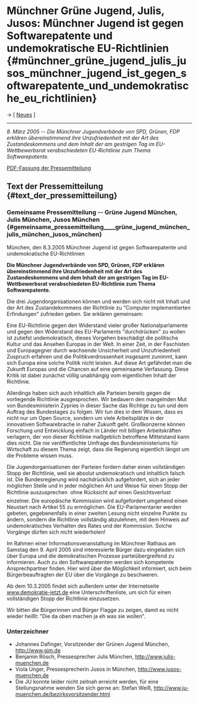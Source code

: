 # Münchner Grüne Jugend, Julis, Jusos: Münchner Jugend ist gegen Softwarepatente und undemokratische EU-Richtlinien {#münchner_grüne_jugend_julis_jusos_münchner_jugend_ist_gegen_softwarepatente_und_undemokratische_eu_richtlinien}

-\> \[ [ Neues](SwpatcninoDe "wikilink") \]

------------------------------------------------------------------------

*8. März 2005 \-- Die Münchner Jugendverbände von SPD, Grünen, FDP
erklären übereinstimmend ihre Unzufriedenheit mit der Art des
Zustandeskommens und dem Inhalt der am gestrigen Tag im
EU-Wettbewerbsrat verabschiedeten EU-Richtlinie zum Thema
Softwarepatente.*

[PDF-Fassung der
Pressemitteilung](http://web36.p15153277.pureserver.info/fileadmin/GJM/PM/Presseerkl_rung_M_nchen_SWPatente.pdf "wikilink")

## Text der Pressemitteilung {#text_der_pressemitteilung}

### Gemeinsame Pressemitteilung \-- Grüne Jugend München, Julis München, Jusos München {#gemeinsame_pressemitteilung____grüne_jugend_münchen_julis_münchen_jusos_münchen}

München, den 8.3.2005 Münchner Jugend ist gegen Softwarepatente und
undemokratische EU-Richtlinien

**Die Münchner Jugendverbände von SPD, Grünen, FDP erklären
übereinstimmend ihre Unzufriedenheit mit der Art des Zustandeskommens
und dem Inhalt der am gestrigen Tag im EU-Wettbewerbsrat verabschiedeten
EU-Richtlinie zum Thema Softwarepatente.**

Die drei Jugendorganisationen können und werden sich nicht mit Inhalt
und der Art des Zustandekommens der Richtlinie zu \"Computer
implementierten Erfindungen\" zufrieden geben. Sie erklären gemeinsam:

Eine EU-Richtlinie gegen den Widerstand vieler großer Nationalparlamente
und gegen den Widerstand des EU-Parlaments \"durchdrücken\" zu wollen
ist zutiefst undemokratisch, dieses Vorgehen beschädigt die politische
Kultur und das Ansehen Europas in der Welt. In einer Zeit, in der
Faschisten und Europagegner durch wachsende Unsicherheit und
Unzufriedenheit Zuspruch erfahren und die Politikverdrossenheit
insgesamt zunimmt, kann sich Europa eine solche Politik nicht leisten.
Auf diese Art gefährdet man die Zukunft Europas und die Chancen auf eine
gemeinsame Verfassung. Diese Kritik ist dabei zunächst völlig unabhängig
vom eigentlichen Inhalt der Richtlinie.

Allerdings haben sich auch inhaltlich alle Parteien bereits gegen die
vorliegende Richtlinie ausgesprochen. Wir bedauern den mangelnden Mut
von Bundesministerin Zypries in dieser Sache das Richtige zu tun und dem
Auftrag des Bundestages zu folgen. Wir tun dies in dem Wissen, dass es
nicht nur um Open Source, sondern um viele Arbeitsplätze in der
innovativen Softwarebrache in naher Zukunft geht. Großkonzerne können
Forschung und Entwicklung einfach in Länder mit billigen Arbeitskräften
verlagern, der von dieser Richtlinie maßgeblich betroffene Mittelstand
kann dies nicht. Die nie veröffentlichte Umfrage des Bundesministeriums
für Wirtschaft zu diesem Thema zeigt, dass die Regierung eigentlich
längst um die Probleme wissen muss.

Die Jugendorganisationen der Parteien fordern daher einen vollständigen
Stopp der Richtlinie, weil sie absolut undemokratisch und inhaltlich
falsch ist. Die Bundesregierung wird nachdrücklich aufgefordert, sich an
jeder möglichen Stelle und in jeder möglichen Art und Weise für einen
Stopp der Richtlinie auszusprechen  ohne Rücksicht auf einen
Gesichtsverlust einzelner. Die europäische Kommission wird aufgefordert
umgehend einen Neustart nach Artikel 55 zu ermöglichen. Die
EU-Parlamentarier werden gebeten, gegebenenfalls in einer zweiten Lesung
nicht einzelne Punkte zu ändern, sondern die Richtlinie vollständig
abzulehnen, mit dem Hinweis auf undemokratisches Verhalten des Rates und
der Kommission. Solche Vorgänge dürfen sich nicht wiederholen!

Im Rahmen einer Informationsveranstaltung im Münchner Rathaus am Samstag
den 9. April 2005 sind interessierte Bürger dazu eingeladen sich über
Europa und die demokratischen Prozesse parteiübergreifend zu
informieren. Auch zu den Softwarepatenten werden sich kompetente
Ansprechpartner finden. Hier wird über die Möglichkeit informiert, sich
beim Bürgerbeauftragten der EU über die Vorgänge zu beschweren.

Ab dem 10.3.2005 findet sich außerdem unter der Internetseite
www.demokratie-jetzt.de eine Unterschriftenliste, um sich für einen
vollständigen Stopp der Richtlinie einzusetzen.

Wir bitten die Bürgerinnen und Bürger Flagge zu zeigen, damit es nicht
wieder heißt: \"Die da oben machen ja eh was sie wollen\".

### Unterzeichner

-   Johannes Dafinger, Vorsitzender der Grünen Jugend München,
    <http://www.gjm.de>
-   Benjamin Rösch, Pressesprecher Julis München,
    <http://www.julis-muenchen.de>
-   Viola Unger, Pressesprecherin Jusos in München,
    <http://www.jusos-muenchen.de>
-   Die JU konnte leider nicht zeitnah erreicht werden, für eine
    Stellungsnahme wenden Sie sich gerne an: Stefan Weiß,
    <http://www.ju-muenchen.de/bezirksvorsitzender.html>
